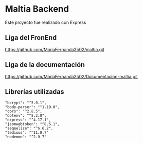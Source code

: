 # Maltia Backend
Este proyecto fue realizado con Express

## Liga del FronEnd
https://github.com/MariaFernanda2502/maltia.git 

## Liga de la documentación
https://github.com/MariaFernanda2502/Documentacion-maltia.git

## Librerías utilizadas
    "bcrypt": "^5.0.1",
    "body-parser": "^1.19.0",
    "cors": "^2.8.5",
    "dotenv": "^8.2.0",
    "express": "^4.17.1",
    "jsonwebtoken": "^8.5.1",
    "sequelize": "^6.6.2",
    "tedious": "^11.0.7"
    "nodemon": "^2.0.7"
